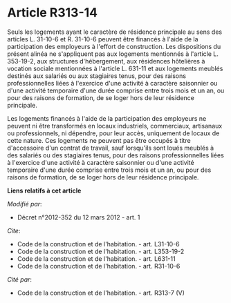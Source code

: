 # Article R313-14

Seuls les logements ayant le caractère de résidence principale au sens des articles L. 31-10-6 et R. 31-10-6 peuvent être
financés à l'aide de la participation des employeurs à l'effort de construction. Les dispositions du présent alinéa ne
s'appliquent pas aux logements mentionnés à l'article L. 353-19-2, aux structures d'hébergement, aux résidences hôtelières à
vocation sociale mentionnées à l'article L. 631-11 et aux logements meublés destinés aux salariés ou aux stagiaires tenus,
pour des raisons professionnelles liées à l'exercice d'une activité à caractère saisonnier ou d'une activité temporaire d'une
durée comprise entre trois mois et un an, ou pour des raisons de formation, de se loger hors de leur résidence principale. 

Les logements financés à l'aide de la participation des employeurs ne peuvent ni être transformés en locaux industriels,
commerciaux, artisanaux ou professionnels, ni dépendre, pour leur accès, uniquement de locaux de cette nature. Ces logements
ne peuvent pas être occupés à titre d'accessoire d'un contrat de travail, sauf lorsqu'ils sont loués meublés à des salariés
ou des stagiaires tenus, pour des raisons professionnelles liées à l'exercice d'une activité à caractère saisonnier ou d'une
activité temporaire d'une durée comprise entre trois mois et un an, ou pour des raisons de formation, de se loger hors de
leur résidence principale.

**Liens relatifs à cet article**

_Modifié par_:

  - Décret n°2012-352 du 12 mars 2012 - art. 1

_Cite_:

  - Code de la construction et de l'habitation. - art. L31-10-6
  - Code de la construction et de l'habitation. - art. L353-19-2
  - Code de la construction et de l'habitation. - art. L631-11
  - Code de la construction et de l'habitation. - art. R31-10-6

_Cité par_:

  - Code de la construction et de l'habitation. - art. R313-7 (V)
